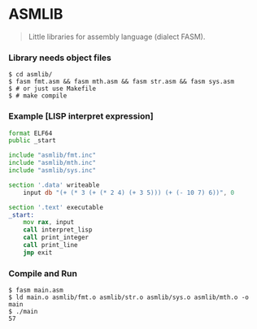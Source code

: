 # ASMLIB
> Little libraries for assembly language (dialect FASM).

### Library needs object files
```
$ cd asmlib/
$ fasm fmt.asm && fasm mth.asm && fasm str.asm && fasm sys.asm
$ # or just use Makefile
$ # make compile
```

### Example [LISP interpret expression]
```asm
format ELF64
public _start

include "asmlib/fmt.inc"
include "asmlib/mth.inc"
include "asmlib/sys.inc"

section '.data' writeable
	input db "(+ (* 3 (+ (* 2 4) (+ 3 5))) (+ (- 10 7) 6))", 0

section '.text' executable
_start:
	mov rax, input
	call interpret_lisp
	call print_integer
	call print_line
	jmp exit
```

### Compile and Run
```
$ fasm main.asm
$ ld main.o asmlib/fmt.o asmlib/str.o asmlib/sys.o asmlib/mth.o -o main
$ ./main
57
```
